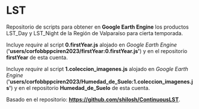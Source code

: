 # LST
Repositorio de scripts para obtener en __Google Earth Engine__ los productos LST_Day y LST_Night de la Región de Valparaíso para cierta temporada.

Incluye _require_ al script **0.firstYear.js** alojado en _Google Earth Engine_ (**'users/corfobbppciren2023/firstYear:0.firstYear.js'**) y en el repositorio **firstYear** de esta cuenta.

Incluye _require_ al script **1.coleccion_imagenes.js** alojado en _Google Earth Engine_ (**'users/corfobbppciren2023/Humedad_de_Suelo:1.coleccion_imagenes.js'**) y en el repositorio **Humedad_de_Suelo** de esta cuenta.

Basado en el repositorio:
__https://github.com/shilosh/ContinuousLST__.
